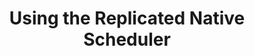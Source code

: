 ---
  title: "Using the Replicated Native Scheduler"
  description: "A step-by-step guide to shipping your application with the Replicated Native Scheduler."
  level: "replicatedCircle"
  gradient: "redToRed"
  index: false
  chapters:
    - title: "Create And Ship A Release"
      description: "Use the Replicated Vendor Portal to create and promote a release"
      slug: "create-release"
    - title: "Install And Test"
      description: "Walk through the customer experience of installing the release"
      slug: "install"
    - title: "Iterate and Ship Updates"
      description: "Learn how to iterate on the release to ship updates"
      slug: "iterate"
---
